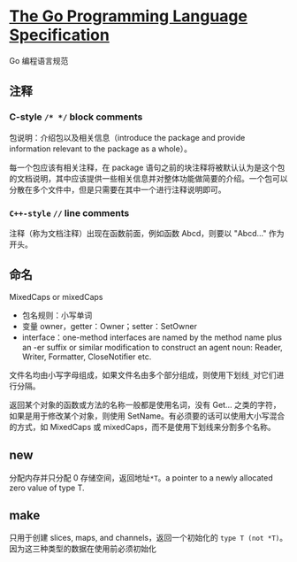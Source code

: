 # [The Go Programming Language Specification](https://golang.org/ref/spec)

Go 编程语言规范

## 注释

### C-style `/* */` block comments

包说明：介绍包以及相关信息（introduce the package and provide information relevant to the package as a whole）。

每一个包应该有相关注释，在 package 语句之前的块注释将被默认认为是这个包的文档说明，其中应该提供一些相关信息并对整体功能做简要的介绍。一个包可以分散在多个文件中，但是只需要在其中一个进行注释说明即可。

### `C++-style` `//` line comments

注释（称为文档注释）出现在函数前面，例如函数 Abcd，则要以 "Abcd..." 作为开头。

## 命名

MixedCaps or mixedCaps

- 包名规则：小写单词
- 变量 owner，getter：Owner；setter：SetOwner
- interface：one-method interfaces are named by the method name plus an -er suffix or similar modification to construct an agent noun: Reader, Writer, Formatter, CloseNotifier etc.

文件名均由小写字母组成，如果文件名由多个部分组成，则使用下划线`_`对它们进行分隔。

返回某个对象的函数或方法的名称一般都是使用名词，没有 Get... 之类的字符，如果是用于修改某个对象，则使用 SetName。有必须要的话可以使用大小写混合的方式，如 MixedCaps 或 mixedCaps，而不是使用下划线来分割多个名称。

## new

分配内存并只分配 0 存储空间，返回地址`*T`。a pointer to a newly allocated zero value of type T.

## make

只用于创建 slices, maps, and channels，返回一个初始化的 `type T (not *T)`。因为这三种类型的数据在使用前必须初始化
